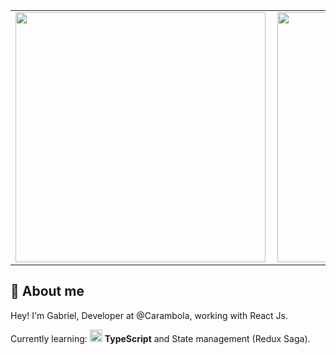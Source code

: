 <center>
<table>
  <tr>
      <td><img width="400px" align="left" src="https://github-readme-stats.vercel.app/api/top-langs/?username=bielb2&hide=html&layout=compact&theme=cobalt" /></td>
      <td><img width="400px" align="left" src="https://github-readme-stats.vercel.app/api/pin/?username=bielb2&repo=buscape-frontend-challenge&theme=cobalt" /></td>
  </tr>  
</table>
</center>

## 👨 About me

Hey! 
I'm Gabriel, Developer at @Carambola, working with React Js.

Currently learning: <img src="https://i.ibb.co/PZ2XZgr/ts.png" width="20"/> <b>TypeScript</b> and State management (Redux Saga).
